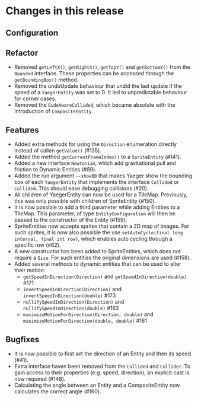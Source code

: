 # Changes in this release

## Configuration

## Refactor

- Removed `getLeftX()`, `getRightX()`, `getTopY()` and `getBottomY()` from the `Bounded` interface. These properties can
  be accessed through the `getBoundingBox()` method.
- Removed the undoUpdate behaviour that undid the last update if the speed of a `YaegerEntity` was set to 0. It led to
  unpredictable behaviour for corner cases.
- Removed the `SideAwareCollided`, which became absolute with the introduction of `CompositeEntity`.

## Features

- Added extra methods for using the `Direction` enumeration directly instead of callen `getValue()` (#135).
- Added the method `getCurrentFrameIndex()` to a `SpriteEntity` (#141).
- Added a new interface `Newtonian`, which add gravitational pull and friction to Dynamic Entities (#89).
- Added the run argument `--showBB` that makes Yaeger show the bounding box of each `YaegerEntity` that implements the
  interface `Collided` or `Collided`. This should ease debugging collisions (#20).
- All children of YaegerEntity can now be used for a TileMap. Previously, this was only possible with children of
  SpriteEntity (#150).
- It is now possible to add a third parameter while adding Entities to a TileMap. This parameter, of type
  `EntityConfiguration` will then be passed to the constructor of the Entity (#159).
- SpriteEntities now accepts sprites that contain a 2D map of images. For such sprites, it is now also possible the
  use `setAutoCycle(final long interval, final int row)`, which enables auto cycling through a specific row (#62).
- A new constructor has been added to SpriteEntities, which does not require a `Size`. For such entities the original
  dimensions are used (#158).
- Added several methods to dynamic entities that can be used to alter their motion:
    - `getSpeedInDirection(Direction)` and `getSpeedInDirection(double)` #171
    - `invertSpeedInDirection(Direction)` and `invertSpeedInDirection(double)` #173
    - `nullifySpeedInDirection(Direction)` and `nullifySpeedInDirection(double)` #163
    - `maximizeMotionForDirection(Direction, double)` and `maximizeMotionForDirection(double, double)` #161

## Bugfixes

- It is now possible to first set the direction of an Entity and then its speed (#41).
- Extra interface haven been removed from the `Collided` and `Collider`. To gain access to their properties (e.g. speed,
  direction), an explicit cast is now required (#148).
- Calculating the angle between an Entity and a CompositeEntity now calculates the correct angle (#160).
